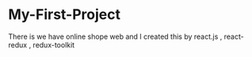 # My-First-Project
There is we have online shope web and I created this by react.js , react-redux , redux-toolkit
